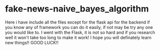 # fake-news-naive_bayes_algorithm
Here i have include all the files except for the flask api for the backend if you know any of framework you can do it easily, if not may be try any one you would like to. I went with the Flask, it is not so hard and if you research well it won't take too long to make it work! I hope you will definately learn new things!! GOOD LUCK!! 
